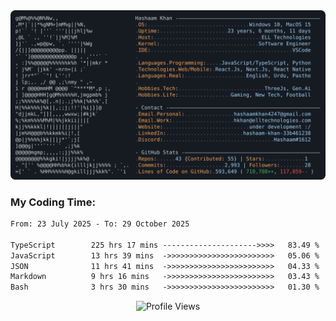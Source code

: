 <a href="https://github.com/HashaamKhan19/HashaamKhan19">
  <picture>
    <source media="(prefers-color-scheme: dark)" srcset="https://raw.githubusercontent.com/HashaamKhan19/HashaamKhan19/main/dark_mode.svg">
    <img alt="Hashaam Khan's GitHub Profile README" src="https://raw.githubusercontent.com/HashaamKhan19/HashaamKhan19/main/dark_mode.svg">
  </picture>
</a>

<h3>My Coding Time:</h1>
<!--START_SECTION:waka-->

```txt
From: 23 July 2025 - To: 29 October 2025

TypeScript        225 hrs 17 mins --------------------->>>>   83.49 %
JavaScript        13 hrs 39 mins  ->>>>>>>>>>>>>>>>>>>>>>>>   05.06 %
JSON              11 hrs 41 mins  ->>>>>>>>>>>>>>>>>>>>>>>>   04.33 %
Markdown          9 hrs 16 mins   ->>>>>>>>>>>>>>>>>>>>>>>>   03.43 %
Bash              3 hrs 30 mins   ->>>>>>>>>>>>>>>>>>>>>>>>   01.30 %
```

<!--END_SECTION:waka-->

<p align="center">
  <img src="https://komarev.com/ghpvc/?username=HashaamKhan19&color=grey&style=for-the-badge&abbreviated=true" alt="Profile Views"/>
</p>
